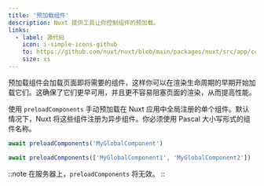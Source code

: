 ```yaml
---
title: '预加载组件'
description: Nuxt 提供工具让你控制组件的预加载。
links:
  - label: 源代码
    icon: i-simple-icons-github
    to: https://github.com/nuxt/nuxt/blob/main/packages/nuxt/src/app/composables/preload.ts
    size: xs
---
```


预加载组件会加载页面即将需要的组件，这样你可以在渲染生命周期的早期开始加载它们。这确保了它们更早可用，并且更不容易阻塞页面的渲染，从而提高性能。

使用 `preloadComponents` 手动预加载在 Nuxt 应用中全局注册的单个组件。默认情况下，Nuxt 将这些组件注册为异步组件。你必须使用 Pascal 大小写形式的组件名称。

```js
await preloadComponents('MyGlobalComponent')

await preloadComponents(['MyGlobalComponent1', 'MyGlobalComponent2'])
```

::note
在服务器上，`preloadComponents` 将无效。
::